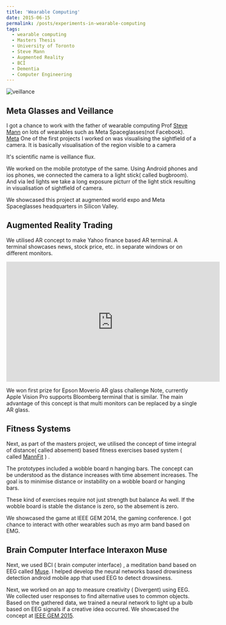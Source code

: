 ```yaml
---
title: 'Wearable Computing'
date: 2015-06-15
permalink: /posts/experiments-in-wearable-computing
tags:
  - wearable computing
  - Masters Thesis
  - University of Toronto
  - Steve Mann
  - Augmented Reality
  - BCI
  - Dementia
  - Computer Engineering
---
```


![veillance](..\images\Surveilluminescent_Lights_in_Motion_handwash_faucets_03.jpg)

## Meta Glasses and Veillance

I got a chance to work with the father of wearable computing Prof <a href="https://en.wikipedia.org/wiki/Steve_Mann_(inventor)" target="_blank">Steve Mann</a>
 on lots of wearables such as Meta Spaceglasses(not Facebook). 
<a href="https://www.youtube.com/watch?v=H9ZOpQzjukY" target="_blank">Meta</a>
One of the first projects I worked on was visualising the sightfield of a camera. It is basically visualisation of the region visible to a camera 

 It's scientific name is veillance flux.

We worked on the mobile prototype of the same. Using Android phones and ios phones, we connected the camera to a light stick( called bugbroom). And via led lights we take a long exposure picturr of the light stick resulting in visualisation of sightfield of camera.

We showcased this project at augmented world expo and Meta Spaceglasses headquarters in Silicon Valley.

## Augmented Reality Trading

We utilised AR concept to make Yahoo finance based AR terminal. A terminal showcases news, stock price, etc. in separate windows or on different monitors.

<iframe width="560" height="315" src="https://www.youtube.com/embed/Fz-0qijMvTY" title="YouTube video player" frameborder="0" allow="accelerometer; autoplay; clipboard-write; encrypted-media; gyroscope; picture-in-picture" allowfullscreen></iframe>


 We won first prize for Epson Moverio AR glass challenge Note, currently Apple Vision Pro supports Bloomberg terminal that is similar.
The main advantage of this concept is that multi monitors can be replaced by a single AR glass.

## Fitness Systems

Next, as part of the masters project, we utilised the concept of time integral of distance( called absement) based fitness exercises based system ( called <a href="https://wearcam.org/mannfit" target="_blank">MannFit</a> ) .

The prototypes included a wobble board n hanging bars. The concept can be understood  as the distance increases with time absement increases. The goal is to minimise distance or instability on a wobble board or hanging bars.

These kind of exercises require not just strength but balance As well. If the wobble board is stable the distance is zero, so the absement is zero.

We  showcased the game at IEEE GEM 2014, the gaming conference.
I got chance to interact with other wearables such as myo arm band based on EMG.

## Brain Computer Interface Interaxon Muse
Next, we used BCI ( brain computer interface) , a meditation band based on EEG called  <a href="https://choosemuse.com/" target="_blank"> Muse</a>. I helped develop the neural networks based drowsiness detection android mobile app that used EEG to detect drowsiness.

Next, we worked on an app to measure creativity ( Divergent) using EEG.  We collected user responses to find alternative uses to common objects. Based on the gathered data, we trained a neural network to light up a bulb based on EEG signals if a creative idea occurred.
We showcased the concept at <a href="https://ieeexplore.ieee.org/abstract/document/7377239" target="_blank">IEEE GEM 2015</a>.
